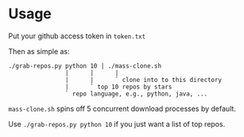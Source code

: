 # Usage

Put your github access token in `token.txt`

Then as simple as:

```
./grab-repos.py python 10 | ./mass-clone.sh
                |      |      |
                |      |      ` clone into to this directory
                |      ` top 10 repos by stars
                ` repo language, e.g., python, java, ...
```

`mass-clone.sh` spins off 5 concurrent download processes by default.

Use `./grab-repos.py python 10` if you just want a list of top repos.
